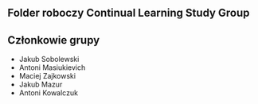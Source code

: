 ## Folder roboczy Continual Learning Study Group

## Członkowie grupy

* Jakub Sobolewski
* Antoni Masiukievich
* Maciej Zajkowski
* Jakub Mazur
* Antoni Kowalczuk